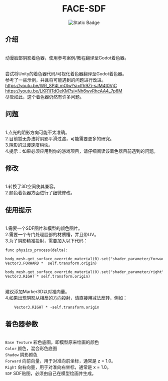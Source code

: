 <h1 align="center">FACE-SDF</h1>

<div align="center">


![Static Badge](https://img.shields.io/badge/gdscript-blue?logo=godotengine&logoColor=white)

</div>

## 介绍
<br>动漫脸部阴影着色器，使用参考案例/教程翻译至Godot着色器。

<br>尝试将Unity的着色器代码/可视化着色器翻译至Godot着色器。
<br>参考了一些示例，并且将可能遇到的问题进行改进。
<br>https://youtu.be/WR_SP4LmOlw?si=lfh9Zi-sJM4t0VjC
<br>https://youtu.be/LKR1ITdOeKM?si=Nh6wvRhcAA4_7p6M
<br>尽管如此，这个着色器仍然有许多问题。

## 问题
<br>1.点光的阴影方向可能不太准确。
<br>2.目前暂无办法将阴影平滑过渡，可能需要更多的研究。
<br>3.阴影的过渡速度稍快。
<br>4.提示：如果必须应用到你的游戏项目，请仔细阅读该着色器目前遇到的问题。

## 修改
<br>1.转换了3D空间使其兼容。
<br>2.颜色着色器方面进行了细微修改。

## 使用提示
<br>1.需要一个SDF图片和模型的颜色图片。
<br>2.需要一个专门处理脸部的材质槽，并且带UV。
<br>3.为了阴影精准投射，需要加入以下代码：
```gdscript
func physics_process(delta):
	body_mesh.get_surface_override_material(0).set("shader_parameter/forward", Vector3.FORWARD *  self.transform.origin)
	body_mesh.get_surface_override_material(0).set("shader_parameter/right", Vector3.RIGHT * self.transform.origin)
```
<br>    建议添加Marker3D以对准向量。
<br>4.如果出现阴影从相反的方向投射，请直接用减法反转，例如：
```
    Vector3.RIGHT * -self.transform.origin
```

## 着色器参数
<br>`Base Texture` 彩色底图，即模型原来绘画的颜色
<br>`Color` 颜色，混合彩色底图
<br>`Shadow` 阴影颜色
<br>`Forward` 向前向量，用于对准向前坐标，通常是 z = 1.0。
<br>`Right` 向右向量，用于对准向右坐标，通常是 x = 1.0。
<br>`SDF` SDF贴图，必须由自己在模型绘画并生成。